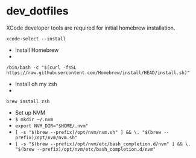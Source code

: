 # dev_dotfiles

XCode developer tools are required for initial homebrew installation.

`xcode-select --install`


- Install Homebrew
-
`/bin/bash -c "$(curl -fsSL https://raw.githubusercontent.com/Homebrew/install/HEAD/install.sh)"`

- Install oh my zsh
-
`brew install zsh`

- Set up NVM
- `$ mkdir ~/.nvm`
- `export NVM_DIR="$HOME/.nvm"`
- `[ -s "$(brew --prefix)/opt/nvm/nvm.sh" ] && \. "$(brew --prefix)/opt/nvm/nvm.sh"`
- `[ -s "$(brew --prefix)/opt/nvm/etc/bash_completion.d/nvm" ] && \. "$(brew --prefix)/opt/nvm/etc/bash_completion.d/nvm"` 
